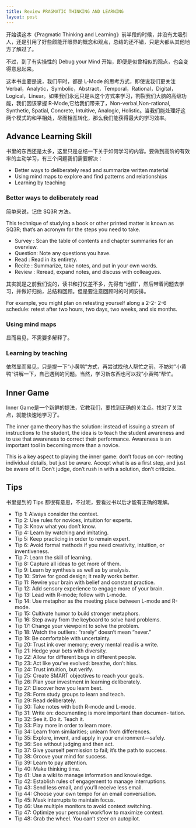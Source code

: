 ```yaml
---
title: Review PRAGMATIC THINKING AND LEARNING
layout: post
---
```


开始读这本《Pragmatic Thinking and Learning》前半段的时候，并没有太吸引人，还是引用了好些颇能开眼界的概念和观点，总结的还不错，只是大都从其他地方了解过了。

不过，到了有实操性的 Debug your Mind 开始，即便是似曾相似的观点，也会变得意思起来。

这本书主要是说，我们平时，都是 L-Mode 的思考方式，即使说我们更关注 Verbal，Analytic，Symbolic，Abstract，Temporal，Rational，Digital，Logical，Linear。如果我们永远只是从这个方式来学习，割裂我们大脑的高级功能，我们因该掌握 R-Mode,它给我们带来了，Non-verbal,Non-rational, Synthetic, Spatial, Concrete, Intuitive, Analogic, Holistic。当我们能处理好这两个模式的和平相处，尽而相互转化，那么我们能获得最大的学习效率。

## Advance Learning Skill

书里的东西还是太多，这里只是总结一下关于如何学习的内容。要做到高阶的有效率的主动学习，有三个问题我们需要解决：

* Better ways to deliberately read and summarize written material 
* Using mind maps to explore and find patterns and relationships * Learning by teaching

### Better ways to deliberately read

简单来说，记住 SQ3R 方法。

This technique of studying a book or other printed matter is known as SQ3R; that’s an acronym for the steps you need to take.
* Survey  : Scan the table of contents and chapter summaries for an overview.* Question: Note any questions you have.* Read    : Read in its entirety.* Recite  : Summarize, take notes, and put in your own words.* Review  : Reread, expand notes, and discuss with colleagues.
 
其实就是之前我们说的，读书和打仗差不多，先得有“地图”，然后带着问题去学习，并做好归纳，总结和回顾。但是要注意回顾时的时间安排。

For example, you might plan on retesting yourself along a 2-2- 2-6 schedule: retest after two hours, two days, two weeks, and six months.

 
### Using mind maps

显而易见，不需要多解释了。

### Learning by teaching

依然显而易见，只是提一下“小黄鸭”方式，再尝试找他人帮忙之前，不妨对”小黄鸭“讲解一下，自己遇到的问题。当然，学习新东西也可以找”小黄鸭“帮忙。

## Inner Game

Inner Game是一个新鲜的提法，它教我们，要找到正确的关注点。找对了关注点，就能快速地学习了。

The inner game theory has the solution: instead of issuing a stream of instructions to the student, the idea is to teach the student awareness and to use that awareness to correct their performance. Awareness is an important tool in becoming more than a novice.

 
This is a key aspect to playing the inner game: don’t focus on cor- recting individual details, but just be aware. Accept what is as a first step, and just be aware of it. Don’t judge, don’t rush in with a solution, don’t criticize.

## Tips

书里提到的 Tips 都很有意思，不过呢，要看过书以后才能有正确的理解。

* Tip 1: Always consider the context.
* Tip 2: Use rules for novices, intuition for experts.
* Tip 3: Know what you don’t know.
* Tip 4: Learn by watching and imitating.
* Tip 5: Keep practicing in order to remain expert.
* Tip 6: Avoid formal methods if you need creativity, intuition, or inventiveness.
* Tip 7: Learn the skill of learning.
* Tip 8: Capture all ideas to get more of them.
* Tip 9: Learn by synthesis as well as by analysis.
* Tip 10: Strive for good design; it really works better.
* Tip 11: Rewire your brain with belief and constant practice.
* Tip 12: Add sensory experience to engage more of your brain.
* Tip 13: Lead with R-mode; follow with L-mode.
* Tip 14: Use metaphor as the meeting place between L-mode and R-mode.
* Tip 15: Cultivate humor to build stronger metaphors.
* Tip 16: Step away from the keyboard to solve hard problems.
* Tip 17: Change your viewpoint to solve the problem.
* Tip 18: Watch the outliers: “rarely” doesn’t mean “never.”
* Tip 19: Be comfortable with uncertainty.
* Tip 20: Trust ink over memory; every mental read is a write.
* Tip 21: Hedge your bets with diversity.
* Tip 22: Allow for different bugs in different people.
* Tip 23: Act like you’ve evolved: breathe, don’t hiss.
* Tip 24: Trust intuition, but verify.
* Tip 25: Create SMART objectives to reach your goals.
* Tip 26: Plan your investment in learning deliberately.
* Tip 27: Discover how you learn best.* Tip 28: Form study groups to learn and teach.
* Tip 29: Read deliberately.
* Tip 30: Take notes with both R-mode and L-mode.
* Tip 31: Write on: documenting is more important than documen- tation.
* Tip 32: See it. Do it. Teach it.
* Tip 33: Play more in order to learn more.
* Tip 34: Learn from similarities; unlearn from differences.
* Tip 35: Explore, invent, and apply in your environment—safely.
* Tip 36: See without judging and then act.
* Tip 37: Give yourself permission to fail; it’s the path to success.
* Tip 38: Groove your mind for success.
* Tip 39: Learn to pay attention.
* Tip 40: Make thinking time.
* Tip 41: Use a wiki to manage information and knowledge.
* Tip 42: Establish rules of engagement to manage interruptions.
* Tip 43: Send less email, and you’ll receive less email.
* Tip 44: Choose your own tempo for an email conversation.
* Tip 45: Mask interrupts to maintain focus.
* Tip 46: Use multiple monitors to avoid context switching.
* Tip 47: Optimize your personal workflow to maximize context.
* Tip 48: Grab the wheel. You can’t steer on autopilot.